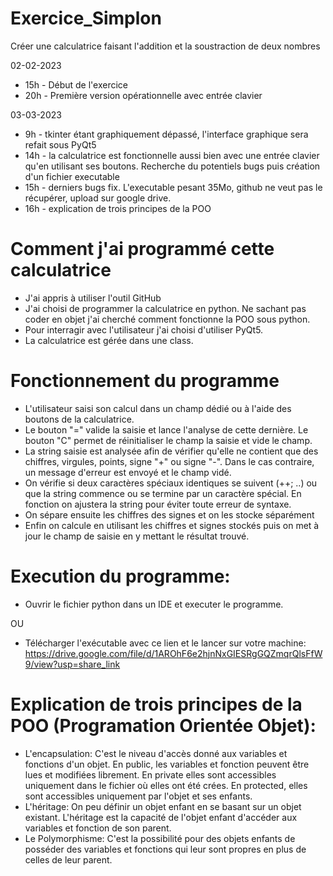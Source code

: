 # Exercice_Simplon
Créer une calculatrice faisant l'addition et la soustraction de deux nombres

02-02-2023  
- 15h - Début de l'exercice
- 20h - Première version opérationnelle avec entrée clavier

03-03-2023
- 9h  - tkinter étant graphiquement dépassé, l'interface graphique sera refait sous PyQt5
- 14h - la calculatrice est fonctionnelle aussi bien avec une entrée clavier qu'en utilisant ses boutons. Recherche du potentiels bugs puis création d'un fichier executable
- 15h - derniers bugs fix. L'executable pesant 35Mo, github ne veut pas le récupérer, upload sur google drive.
- 16h - explication de trois principes de la POO

# Comment j'ai programmé cette calculatrice
- J'ai appris à utiliser l'outil GitHub
- J'ai choisi de programmer la calculatrice en python. Ne sachant pas coder en objet j'ai cherché comment fonctionne la POO sous python.
- Pour interragir avec l'utilisateur j'ai choisi d'utiliser PyQt5.
- La calculatrice est gérée dans une class.

# Fonctionnement du programme
- L'utilisateur saisi son calcul dans un champ dédié ou à l'aide des boutons de la calculatrice.
- Le bouton "=" valide la saisie et lance l'analyse de cette dernière. Le bouton "C" permet de réinitialiser le champ la saisie et vide le champ.
- La string saisie est analysée afin de vérifier qu'elle ne contient que des chiffres, virgules, points, signe "+" ou signe "-". Dans le cas contraire, un message d'erreur est envoyé et le champ vidé.
- On vérifie si deux caractères spéciaux identiques se suivent (++; ..) ou que la string commence ou se termine par un caractère spécial. En fonction on ajustera la string pour éviter toute erreur de syntaxe.
- On sépare ensuite les chiffres des signes et on les stocke séparément
- Enfin on calcule en utilisant les chiffres et signes stockés puis on met à jour le champ de saisie en y mettant le résultat trouvé.

# Execution du programme:
- Ouvrir le fichier python dans un IDE et executer le programme.

OU

- Télécharger l'exécutable avec ce lien et le lancer sur votre machine: https://drive.google.com/file/d/1AROhF6e2hjnNxGIESRgGQZmqrQlsFfW9/view?usp=share_link

# Explication de trois principes de la POO (Programation Orientée Objet):
- L'encapsulation: C'est le niveau d'accès donné aux variables et fonctions d'un objet. En public, les variables et fonction peuvent être lues et modifiées librement. En private elles sont accessibles uniquement dans le fichier où elles ont été crées. En protected, elles sont accessibles uniquement par l'objet et ses enfants.
- L'héritage: On peu définir un objet enfant en se basant sur un objet existant. L'héritage est la capacité de l'objet enfant d'accéder aux variables et fonction de son parent.
- Le Polymorphisme: C'est la possibilité pour des objets enfants de posséder des variables et fonctions qui leur sont propres en plus de celles de leur parent.
